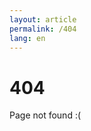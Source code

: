 ```yaml
---
layout: article
permalink: /404
lang: en
---
```


# 404

Page not found :(


<style>
    .main {
        justify-content: center;
        text-align: center;
    }
</style>
